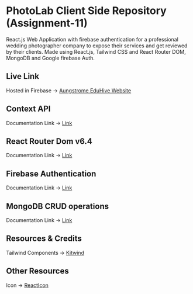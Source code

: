 # PhotoLab Client Side Repository (Assignment-11)

React.js Web Application with firebase authentication for a professional wedding photographer company to expose their services and get reviewed by their clients. Made using React.js, Tailwind CSS and React Router DOM, MongoDB and Google firebase Auth.

## Live Link

Hosted in Firebase -> [Aungstrome EduHive Website](https://photolab-a9b6f.web.app/)

## Context API

Documentation Link -> [Link](https://reactjs.org/docs/context.html#api)

## React Router Dom v6.4

Documentation Link -> [Link](https://reactrouter.com/en/main/start/overview)

## Firebase Authentication

Documentation Link -> [Link](https://firebase.google.com/docs/auth/web/start?hl=en&authuser=1)

## MongoDB CRUD operations

Documentation Link -> [Link](https://www.mongodb.com/docs/drivers/node/current/usage-examples/)

## Resources & Credits

Tailwind Components ->
[Kitwind](https://kitwind.io/products/kometa/components)

## Other Resources

Icon -> [ReactIcon](https://react-icons.github.io/react-icons/)
